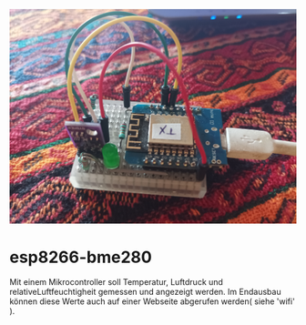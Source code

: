 ![bild](https://github.com/dk2jk/esp8266-bme280/blob/main/bilder/IMG_20210925_133358.jpg)
# esp8266-bme280
Mit einem Mikrocontroller soll Temperatur, Luftdruck und relativeLuftfeuchtigheit gemessen und angezeigt werden.  Im Endausbau können diese Werte auch auf einer Webseite abgerufen werden( siehe 'wifi' ).
